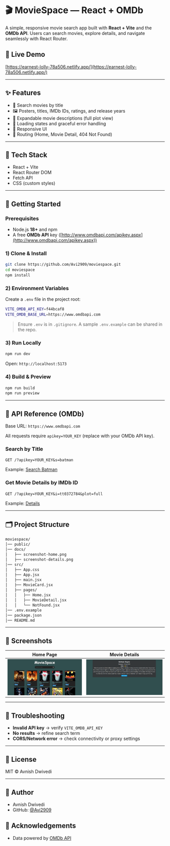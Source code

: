 # 🎬 MovieSpace — React + OMDb

A simple, responsive movie search app built with **React + Vite** and the **OMDb API**. Users can search movies, explore details, and navigate seamlessly with React Router.

## 🚀 Live Demo  
[https://earnest-lolly-78a506.netlify.app/](https://earnest-lolly-78a506.netlify.app/) 

---

## ✨ Features

* 🔎 Search movies by title
* 🖼️ Posters, titles, IMDb IDs, ratings, and release years
* 📜 Expandable movie descriptions (full plot view)
* 🚦 Loading states and graceful error handling
* 📱 Responsive UI
* 🧭 Routing (Home, Movie Detail, 404 Not Found)

---

## 🧰 Tech Stack

* React + Vite
* React Router DOM
* Fetch API
* CSS (custom styles)

---

## 🚀 Getting Started

### Prerequisites

* Node.js **18+** and npm
* A free **OMDb API** key ([http://www.omdbapi.com/apikey.aspx](http://www.omdbapi.com/apikey.aspx))

### 1) Clone & Install

```bash
git clone https://github.com/Avi2909/moviespace.git
cd moviespace
npm install
```

### 2) Environment Variables

Create a `.env` file in the project root:

```bash
VITE_OMDB_API_KEY=f44bcaf8
VITE_OMDB_BASE_URL=https://www.omdbapi.com
```

> Ensure `.env` is in `.gitignore`. A sample `.env.example` can be shared in the repo.

### 3) Run Locally

```bash
npm run dev
```

Open: `http://localhost:5173`

### 4) Build & Preview

```bash
npm run build
npm run preview
```

---

## 🔑 API Reference (OMDb)

Base URL: `https://www.omdbapi.com`

All requests require `apikey=YOUR_KEY` (replace with your OMDb API key).

### Search by Title

```
GET /?apikey=YOUR_KEY&s=batman
```

Example: [Search Batman](http://www.omdbapi.com/?apikey=YOUR_KEY&s=batman)

### Get Movie Details by IMDb ID

```
GET /?apikey=YOUR_KEY&i=tt0372784&plot=full

```

Example: [Details](http://www.omdbapi.com/?apikey=YOUR_KEY&i=tt0372784&plot=full)

---

## 🗂️ Project Structure

```
moviespace/
│── public/
│── docs/
│   ├── screenshot-home.png
│   ├── screenshot-details.png
│── src/
│   ├── App.css
│   ├── App.jsx
│   ├── main.jsx
│   ├── MovieCard.jsx
│   ├── pages/
│   │   ├── Home.jsx
│   │   ├── MovieDetail.jsx
│   │   └── NotFound.jsx
│── .env.example
│── package.json
│── README.md

```

---

## 📸 Screenshots

| Home Page | Movie Details |
|-----------|---------------|
| ![Home](docs/screenshot-home.png) | ![Details](docs/screenshot-details.png) |

---

## 🐛 Troubleshooting

* **Invalid API key** → verify `VITE_OMDB_API_KEY`
* **No results** → refine search term
* **CORS/Network error** → check connectivity or proxy settings

---

## 📄 License

MIT © Avnish Dwivedi

---

## 👤 Author

* Avnish Dwivedi
* GitHub: [@Avi2909](https://github.com/Avi2909)

## 🙏 Acknowledgements

* Data powered by [OMDb API](http://www.omdbapi.com)
